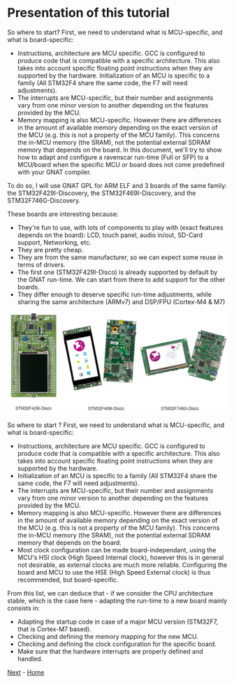# Presentation of this tutorial

So where to start? First, we need to understand what is MCU-specific, and what
is board-specific:

 * Instructions, architecture are MCU specific. GCC is configured to
   produce code that is compatible with a specific architecture. This
   also takes into account specific floating point instructions when they
   are supported by the hardware.  Initialization of an MCU is specific
   to a family (All STM32F4 share the same code, the F7 will need
   adjustments).
 * The interrupts are MCU-specific, but their number and assignments
   vary from one minor version to another depending on the features
   provided by the MCU.
 * Memory mapping is also MCU-specific. However there are differences
   in the amount of available memory depending on the exact version of
   the MCU (e.g. this is not a property of the MCU family). This
   concerns the in-MCU memory (the SRAM), not the potential external
   SDRAM memory that depends on the board.
In this document, we'll try to show how to adapt and configure a ravenscar
run-time (Full or SFP) to a MCU/board when the specific MCU or board does not
come predefined with your GNAT compiler.

To do so, I will use GNAT GPL for ARM ELF and 3 boards of the same family: the
STM32F429I-Discovery, the STM32F469I-Discovery, and the STM32F746G-Discovery.

These boards are interesting because:

 * They're fun to use, with lots of components to play with (exact features
   depends on the board): LCD, touch panel, audio in/out, SD-Card support,
   Networking, etc.
 * They are pretty cheap.
 * They are from the same manufacturer, so we can expect some reuse in terms of
   drivers.
 * The first one (STM32F429I-Disco) is already supported by default by the GNAT
   run-time. We can start from there to add support for the other boards.
 * They differ enough to deserve specific run-time adjustments, while sharing
   the same architecture (ARMv7) and DSP/FPU (Cortex-M4 & M7)

![STM32 Discovery Boards](images/stm32-disco.jpg)

So where to start ? First, we need to understand what is MCU-specific, and what
is board-specific:

 * Instructions, architecture are MCU specific. GCC is configured to
   produce code that is compatible with a specific architecture. This
   also takes into account specific floating point instructions when
   they are supported by the hardware.
 * Initialization of an MCU is specific to a family (All STM32F4 share
   the same code, the F7 will need adjustments).
 * The interrupts are MCU-specific, but their number and assignments
   vary from one minor version to another depending on the features
   provided by the MCU.
 * Memory mapping is also MCU-specific. However there are differences
   in the amount of available memory depending on the exact version of
   the MCU (e.g. this is not a property of the MCU family). This
   concerns the in-MCU memory (the SRAM), not the potential external
   SDRAM memory that depends on the board.
 * Most clock configuration can be made board-independant, using the
   MCU's HSI clock (High Speed Internal clock), however this is in
   general not desirable, as external clocks are much more
   reliable. Configuring the board and MCU to use the HSE (High Speed
   External clock) is thus recommended, but board-specific.

From this list, we can deduce that - if we consider the CPU
architecture stable, which is the case here - adapting the run-time to
a new board mainly consists in:

 * Adapting the startup code in case of a major MCU version (STM32F7, that is
   Cortex-M7 based).
 * Checking and defining the memory mapping for the new MCU.
 * Checking and defining the clock configuration for the specific board.
 * Make sure that the hardware interrupts are properly defined and handled.

[Next](2_ENVIRONMENT.md) - [Home](README.md)
